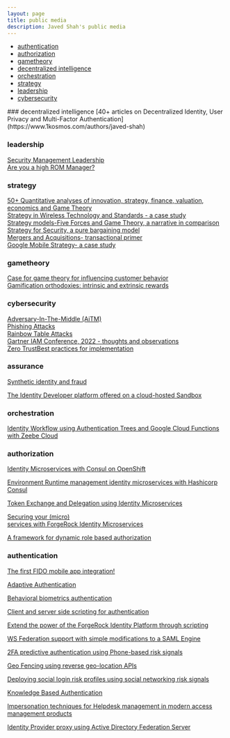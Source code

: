 ```yaml
---
layout: page
title: public media
description: Javed Shah's public media
---
```

<div class="navbar">
    <div class="navbar-inner">
        <ul class="nav">
            <li><a href="#authentication">authentication</a></li>
            <li><a href="#authorization">authorization</a></li>
            <li><a href="#gametheory">gametheory</a></li>
            <li><a href="#decentralized">decentralized intelligence</a></li>
            <li><a href="#orchestration">orchestration</a></li>
            <li><a href="#strategy">strategy</a></li>
            <li><a href="#leadership">leadership</a></li>
            <li><a href="#cybersecurity">cybersecurity</a></li>
        </ul>
    </div>
</div>
### <a name="decentralized"></a>decentralized intelligence
[40+ articles on Decentralized Identity, User Privacy and Multi-Factor Authentication](https://www.1kosmos.com/authors/javed-shah)<br>

### <a name="leadership"></a>leadership
[Security Management Leadership](https://theberkeleymba.org/2013/09/15/executive-leadership-for-security-management-guidelines-for-success/)<br>
[Are you a high ROM Manager?](https://theberkeleymba.org/2013/03/15/are-you-a-high-rom-manager-talking-managerial-energy-here-i/)<br>

### <a name="strategy"></a>strategy
[50+ Quantitative analyses of innovation, strategy, finance, valuation, economics and Game Theory](https://theberkeleymba.org)<br>
[Strategy in Wireless Technology and Standards - a case study](https://theberkeleymba.org/2014/01/16/strategy-in-wireless-technology-and-standards/)<br>
[Strategy models-Five Forces and Game Theory, a narrative in comparison](https://theberkeleymba.org/strategy-models-five-forces-and-game-thoery-a-narrative-in-comparison)<br>
[Strategy for Security, a pure bargaining model](https://theberkeleymba.org/2013/05/25/strategy-for-security-a-pure-bargaining-model)<br>
[Mergers and Acquisitions- transactional primer](https://theberkeleymba.org/2013/05/22/analysis-of-precedent-transactions-for-ma/)<br>
[Google Mobile Strategy- a case study](https://theberkeleymba.org/2014/01/18/googles-mobile-strategy/)<br>

### <a name="gametheory"></a>gametheory
[Case for game theory for influencing customer behavior](https://theberkeleymba.org/2013/09/01/gamification-1/)<br>
[Gamification orthodoxies: intrinsic and extrinsic rewards](https://theberkeleymba.org/2013/10/01/gamification-orthodoxies/)<br>

### <a name="cybersecurity"></a>cybersecurity
[Adversary-In-The-Middle (AiTM)<br> Phishing Attacks](https://securityboulevard.com/2023/02/what-is-an-adversary-in-the-middle-aitm-phishing-attack/)<br>
[Rainbow Table Attacks](https://www.linkedin.com/pulse/rainbow-table-attacks-javed-shah)<br>
[Gartner IAM Conference, 2022 - thoughts and observations](https://www.linkedin.com/pulse/gartner-iam-thoughts-observations-javed-shah)<br>
[Zero TrustBest practices for implementation](https://www.linkedin.com/pulse/zero-trust-best-practices-implementation-javed-shah-mba-pmp)<br>

### <a name="assurance"></a>assurance
[Synthetic identity and fraud](https://www.linkedin.com/pulse/synthetic-identity-fraud-javed-shah)<br>

[The Identity Developer platform offered on a cloud-hosted Sandbox](https://www.1kosmos.com/authentication/1kosmos-developer-experience/)<br>

### <a name="orchestration"></a>orchestration
[Identity Workflow using Authentication Trees and Google Cloud Functions with Zeebe Cloud](https://community.forgerock.com/t/identity-workflow-with-am-using-zeebe-and-cloud-functions/354)<br>

### <a name="authorization"></a>authorization
[Identity Microservices with Consul on OpenShift](https://community.forgerock.com/t/forgerock-identity-microservices-with-consul-on-openshift)<br>

[Environment Runtime management identity microservices with Hashicorp Consul](https://community.forgerock.com/runtime-configuration-for-identity-microservices-using-consul)<br>

[Token Exchange and Delegation using Identity Microservices](https://community.forgerock.com/t/token-exchange-and-delegation-using-identity-microservices)<br>

[Securing your (micro)<br>services with ForgeRock Identity Microservices](https://community.forgerock.com/t/securing-your-micro-services-with-forgerock-identity-microservices)<br>

[A framework for dynamic role based authorization](https://forgerock.org/2016/05/framework-dynamic-roles-assignments-openidm)<br>

### <a name="authentication"></a>authentication
[The first FIDO mobile app integration!](https://www.slideshare.net/ForgeRock/technical-overview-of-fido-solution)<br>

[Adaptive Authentication](https://www.linkedin.com/pulse/adaptive-authentication-javed-shah)<br>

[Behavioral biometrics authentication](https://www.linkedin.com/pulse/behavioral-biometrics-authentication-javed-shah-mba-pmp)<br>

[Client and server side scripting for authentication](https://wikis.forgerock.org/confluence/display/openam/Scripting+in+OpenAM+13)<br>

[Extend the power of the ForgeRock Identity Platform through scripting](https://www.slideshare.net/ForgeRock/webinar-extend-the-power-of-the-forgerock-identity-platform-through-scripting)<br>

[WS Federation support with simple modifications to a SAML Engine](https://wikis.forgerock.org/confluence/display/openam/WS-Federation+Custom+SP+Attribute+Mapper)<br>

[2FA predictive authentication using Phone-based risk signals](https://wikis.forgerock.org/confluence/display/openam/2FA+using+TeleSign+PhoneID+Score+API)<br>

[Geo Fencing using reverse geo-location APIs](https://wikis.forgerock.org/confluence/display/openam/Geo+Fencing+ReverseGeocode+API)<br>

[Deploying social login risk profiles using social networking risk signals](https://wikis.forgerock.org/confluence/pages/viewpage.action?pageId=30113981)<br>

[Knowledge Based Authentication](https://wikis.forgerock.org/confluence/display/openam/Implementing+Knowledge+Based+Authentication)<br>

[Impersonation techniques for Helpdesk management in modern access management products](https://forgerock.org/2016/02/impersonation-authentication-module-for-openam)<br>


[Identity Provider proxy using Active Directory Federation Server](https://wikis.forgerock.org/confluence/display/openam/IDP+Proxy+with+ADFS)<br>
